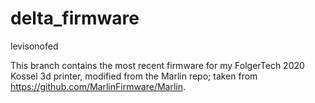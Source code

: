 # delta_firmware
levisonofed

This branch contains the most recent firmware for my FolgerTech 2020 Kossel 3d printer, modified from the Marlin repo; taken from https://github.com/MarlinFirmware/Marlin.
